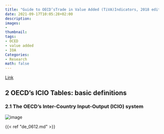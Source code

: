 ```yaml
---
title: "Guide to OECD’sTrade in Value Added (TiVA)Indicators, 2018 edition"
date: 2021-09-17T10:05:28+02:00
description:
images:
-
thumbnail:
tags:
- OCED
- value added
- IOA
Categories:
- Research
math: false
---
```

[Link](https://leidenuniv1-my.sharepoint.com/:b:/r/personal/lik6_vuw_leidenuniv_nl/Documents/4.%20Leiden%20Univ/2021-WN%20EIOA%20course%20by%20Ranran/TiVA2018_Indicators_Guide.pdf?csf=1&web=1&e=82ctG4)
## 2 OECD’s ICIO Tables: basic definitions
### 2.1 The OECD’s Inter-Country Input-Output (ICIO) system
![image](https://user-images.githubusercontent.com/65668613/133761653-a40f4641-155e-467b-9801-19cedf972841.png)

{{< ref "de_0612.md" >}}
